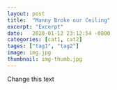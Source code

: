 ```yaml
---
layout: post
title:  "Manny Broke our Ceiling"
excerpt: "Excerpt"
date:   2020-01-12 23:12:54 -0800
categories: [cat1, cat2]
tages: ["tag1", "tag2"]
image: img.jpg
thumbnail: img-thumb.jpg
---
```


Change this text
